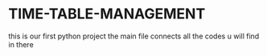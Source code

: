 # TIME-TABLE-MANAGEMENT
this is our first python project 
the main file connects all the codes u will find in there

